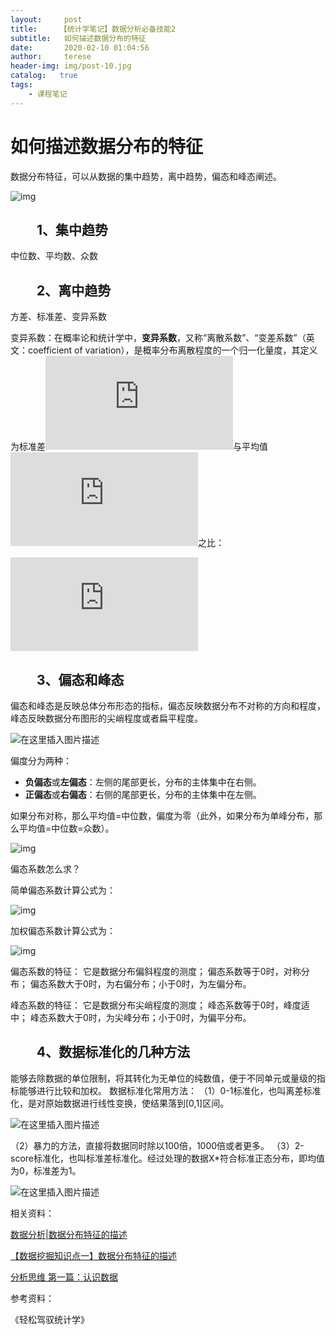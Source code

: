 ```yaml
---
layout:     post
title:     【统计学笔记】数据分析必备技能2
subtitle:   如何描述数据分布的特征
date:       2020-02-10 01:04:56
author:     terese
header-img: img/post-10.jpg
catalog:   true
tags:
    - 课程笔记
---
```




# 如何描述数据分布的特征

数据分布特征，可以从数据的集中趋势，离中趋势，偏态和峰态阐述。

![img](https://img-blog.csdnimg.cn/20200217162835307.png)![点击并拖拽以移动](data:image/gif;base64,R0lGODlhAQABAPABAP///wAAACH5BAEKAAAALAAAAAABAAEAAAICRAEAOw==)

## 　　1、集中趋势

中位数、平均数、众数

## 　　2、离中趋势

方差、标准差、变异系数

变异系数：在概率论和统计学中，**变异系数**，又称“离散系数”、“变差系数”（英文：coefficient of variation），是概率分布离散程度的一个归一化量度，其定义为标准差![{\displaystyle \ \sigma }](https://private.codecogs.com/gif.latex?%7B%5Cdisplaystyle%20%5C%20%5Csigma%20%7D)与平均值![{\displaystyle \ \mu }](https://private.codecogs.com/gif.latex?%7B%5Cdisplaystyle%20%5C%20%5Cmu%20%7D)之比：

![c_v = {\sigma \over \mu }](https://private.codecogs.com/gif.latex?c_v%20%3D%20%7B%5Csigma%20%5Cover%20%5Cmu%20%7D)

## 　　3、偏态和峰态

偏态和峰态是反映总体分布形态的指标，偏态反映数据分布不对称的方向和程度，峰态反映数据分布图形的尖峭程度或者扁平程度。

![在这里插入图片描述](https://img-blog.csdnimg.cn/20190217201506584.png)![点击并拖拽以移动](data:image/gif;base64,R0lGODlhAQABAPABAP///wAAACH5BAEKAAAALAAAAAABAAEAAAICRAEAOw==)

偏度分为两种：

- **负偏态**或**左偏态**：左侧的尾部更长，分布的主体集中在右侧。
- **正偏态**或**右偏态**：右侧的尾部更长，分布的主体集中在左侧。

如果分布对称，那么平均值=中位数，偏度为零（此外，如果分布为单峰分布，那么平均值=中位数=众数）。

![img](https://imgconvert.csdnimg.cn/aHR0cHM6Ly9nc3MzLmJkc3RhdGljLmNvbS83UG8zZFNhZ194STRraEdrcG9XSzFIRjZoaHkvYmFpa2UvdyUzRDI2OCUzQmclM0QwL3NpZ249OWUyNmRjMDNkMzJhNjA1OTUyMTBlNjFjMTAwZjUzYTYvMWFkNWFkNmVkZGM0NTFkYTRlZTIzYzIxYjJmZDUyNjZkMTE2MzJlNy5qcGc?x-oss-process=image/format,png)![点击并拖拽以移动](data:image/gif;base64,R0lGODlhAQABAPABAP///wAAACH5BAEKAAAALAAAAAABAAEAAAICRAEAOw==)

偏态系数怎么求？

简单偏态系数计算公式为：

![img](https://imgconvert.csdnimg.cn/aHR0cHM6Ly9ia2ltZy5jZG4uYmNlYm9zLmNvbS9waWMvYzk5NWQxNDNhZDRiZDExMzA1MmNlZWM3NTFhZmE0MGY0YWZiMDU2NQ?x-oss-process=image/format,png)![点击并拖拽以移动](data:image/gif;base64,R0lGODlhAQABAPABAP///wAAACH5BAEKAAAALAAAAAABAAEAAAICRAEAOw==)



加权偏态系数计算公式为：

![img](https://imgconvert.csdnimg.cn/aHR0cHM6Ly9ia2ltZy5jZG4uYmNlYm9zLmNvbS9waWMvODYwMWExOGI4N2Q2Mjc3ZjAwNGM2YWNkMjMzODFmMzBlODI0ZmNlZA?x-oss-process=image/format,png)![点击并拖拽以移动](data:image/gif;base64,R0lGODlhAQABAPABAP///wAAACH5BAEKAAAALAAAAAABAAEAAAICRAEAOw==)

偏态系数的特征：
它是数据分布偏斜程度的测度；
偏态系数等于0时，对称分布；
偏态系数大于0时，为右偏分布；小于0时，为左偏分布。


峰态系数的特征：
它是数据分布尖峭程度的测度；
峰态系数等于0时，峰度适中；
峰态系数大于0时，为尖峰分布；小于0时，为偏平分布。



## 　　4、数据标准化的几种方法

能够去除数据的单位限制，将其转化为无单位的纯数值，便于不同单元或量级的指标能够进行比较和加权。
数据标准化常用方法：
（1）0-1标准化，也叫离差标准化，是对原始数据进行线性变换，使结果落到[0,1]区间。

![在这里插入图片描述](https://img-blog.csdnimg.cn/20190217202553222.png)![点击并拖拽以移动](data:image/gif;base64,R0lGODlhAQABAPABAP///wAAACH5BAEKAAAALAAAAAABAAEAAAICRAEAOw==)

（2）暴力的方法，直接将数据同时除以100倍，1000倍或者更多。
（3）2-score标准化，也叫标准差标准化。经过处理的数据X*符合标准正态分布，即均值为0，标准差为1。

![在这里插入图片描述](https://img-blog.csdnimg.cn/20190217202959602.png)![点击并拖拽以移动](data:image/gif;base64,R0lGODlhAQABAPABAP///wAAACH5BAEKAAAALAAAAAABAAEAAAICRAEAOw==)



相关资料：

[数据分析|数据分布特征的描述]()

[【数据挖掘知识点一】数据分布特征的描述](https://blog.csdn.net/fjssharpsword/article/details/74911180)

[分析思维 第一篇：认识数据](https://www.cnblogs.com/ljhdo/p/5146811.html)

参考资料：

《轻松驾驭统计学》

